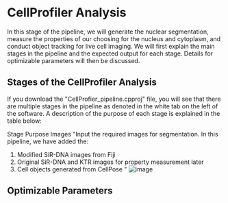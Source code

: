 # CellProfiler Analysis 

In this stage of the pipeline, we will generate the nuclear segmentation, measure the properties of our choosing for the nucleus and cytoplasm, and conduct object tracking for live cell imaging. We will first explain the main stages in the pipeline and the expected output for each stage. Details for optimizable parameters will then be discussed. 

## Stages of the CellProfiler Analysis 
If you download the "CellProfier_pipeline.cpproj" file, you will see that there are multiple stages in the pipeline as denoted in the white tab on the left of the software. A description of the purpose of each stage is explained in the table below: 

Stage	Purpose
Images	"Input the required images for segmentation. In this pipeline, we have added the: 
1) Modified SiR-DNA images from Fiji
2) Original SiR-DNA and KTR images for property measurement later 
3) Cell objects generated from CellPose "
![image](https://user-images.githubusercontent.com/46695970/122501165-c2c5a700-d026-11eb-9dd9-fe4caa6871b0.png)



## Optimizable Parameters 

